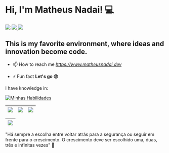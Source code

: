 <h1> Hi, I'm Matheus Nadai! 💻</h1>

<div> 
     <a href="https://www.instagram.com/matheus_nadai/" target="_blank"><img src="https://img.shields.io/badge/-Instagram-%23E4405F?style=for-the-badge&logo=instagram&logoColor=white" target="_blank"></a> 
     <a href = "mailto:matheusnadai1604@gmail.com"><img src="https://img.shields.io/badge/Gmail-D14836?style=for-the-badge&logo=gmail&logoColor=white" target="_blank"</a>
     <a href="https://www.linkedin.com/in/matheus-de-nadai-a63519211/" target="_blank"><img src="https://img.shields.io/badge/-LinkedIn-%230077B5?style=for-the-badge&logo=linkedin&logoColor=white" target="_blank"></a>
 </div>
<h2 align="left">
This is my favorite environment, where ideas and innovation become code.
</h2>

- 📫 How to reach me *https://www.matheusnadai.dev*

- ⚡ Fun fact **Let's go 😜**

<p>I have knowledge in: </p>
<div align="left">

[![Minhas Habilidades](https://skillicons.dev/icons?i=nextjs,ts,js,nodejs,react,prisma,tailwind,styledcomponents,mongodb,git,figma,css,html
)](https://skillicons.dev)

  </div>
  
  | ![](http://github-profile-summary-cards.vercel.app/api/cards/stats?username=MatheusNadai&theme=nord_dark) | ![](http://github-profile-summary-cards.vercel.app/api/cards/repos-per-language?username=MatheusNadai&hide=Html&theme=nord_dark) | ![](http://github-profile-summary-cards.vercel.app/api/cards/most-commit-language?username=MatheusNadai&theme=nord_dark) |
| :-: | :-: | :-: |

| ![](http://github-profile-summary-cards.vercel.app/api/cards/profile-details?username=MatheusNadai&theme=nord_dark)  |
| :-: |

"Há sempre a escolha entre voltar atrás para a segurança ou seguir em frente para o crescimento. O crescimento deve ser escolhido uma, duas, três e infinitas vezes" 🤯

